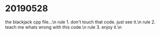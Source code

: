 # 20190528
the blackjack cpp file...\n
rule 1. don't touch that code. just see it.\n
rule 2. teach me whats wrong with this code.\n
rule 3. enjoy it.\n
